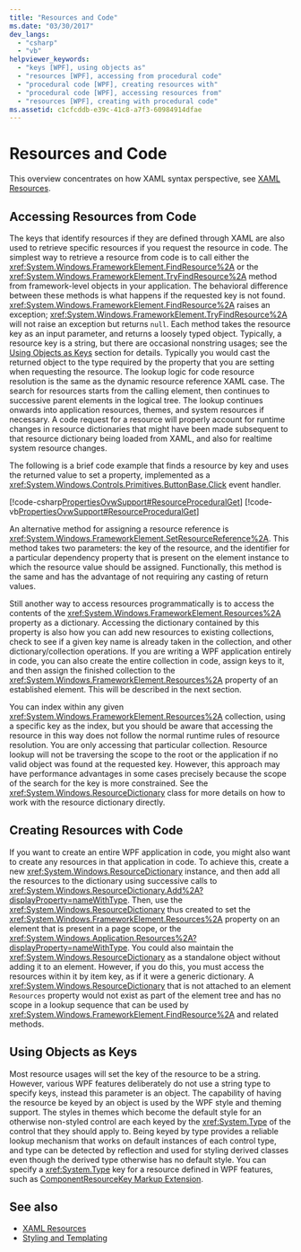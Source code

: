 ```yaml
---
title: "Resources and Code"
ms.date: "03/30/2017"
dev_langs: 
  - "csharp"
  - "vb"
helpviewer_keywords: 
  - "keys [WPF], using objects as"
  - "resources [WPF], accessing from procedural code"
  - "procedural code [WPF], creating resources with"
  - "procedural code [WPF], accessing resources from"
  - "resources [WPF], creating with procedural code"
ms.assetid: c1cfcddb-e39c-41c8-a7f3-60984914dfae
---
```

# Resources and Code
This overview concentrates on how XAML syntax perspective, see [XAML Resources](/dotnet/desktop-wpf/fundamentals/xaml-resources-define).  

<a name="accessing"></a>
## Accessing Resources from Code  
 The keys that identify resources if they are defined through XAML are also used to retrieve specific resources if you request the resource in code. The simplest way to retrieve a resource from code is to call either the <xref:System.Windows.FrameworkElement.FindResource%2A> or the <xref:System.Windows.FrameworkElement.TryFindResource%2A> method from framework-level objects in your application. The behavioral difference between these methods is what happens if the requested key is not found. <xref:System.Windows.FrameworkElement.FindResource%2A> raises an exception; <xref:System.Windows.FrameworkElement.TryFindResource%2A> will not raise an exception but returns `null`. Each method takes the resource key as an input parameter, and returns a loosely typed object. Typically, a resource key is a string, but there are occasional nonstring usages; see the [Using Objects as Keys](#objectaskey) section for details. Typically you would cast the returned object to the type required by the property that you are setting when requesting the resource. The lookup logic for code resource resolution is the same as the dynamic resource reference XAML case. The search for resources starts from the calling element, then continues to successive parent elements in the logical tree. The lookup continues onwards into application resources, themes, and system resources if necessary. A code request for a resource will properly account for runtime changes in resource dictionaries that might have been made subsequent to that resource dictionary being loaded from XAML, and also for realtime system resource changes.  
  
 The following is a brief code example that finds a resource by key and uses the returned value to set a property, implemented as a <xref:System.Windows.Controls.Primitives.ButtonBase.Click> event handler.  
  
 [!code-csharp[PropertiesOvwSupport#ResourceProceduralGet](~/samples/snippets/csharp/VS_Snippets_Wpf/PropertiesOvwSupport/CSharp/page3.xaml.cs#resourceproceduralget)]
 [!code-vb[PropertiesOvwSupport#ResourceProceduralGet](~/samples/snippets/visualbasic/VS_Snippets_Wpf/PropertiesOvwSupport/visualbasic/page3.xaml.vb#resourceproceduralget)]  
  
 An alternative method for assigning a resource reference is <xref:System.Windows.FrameworkElement.SetResourceReference%2A>. This method takes two parameters: the key of the resource, and the identifier for a particular dependency property that is present on the element instance to which the resource value should be assigned. Functionally, this method is the same and has the advantage of not requiring any casting of return values.  
  
 Still another way to access resources programmatically is to access the contents of the <xref:System.Windows.FrameworkElement.Resources%2A> property as a dictionary. Accessing the dictionary contained by this property is also how you can add new resources to existing collections, check to see if a given key name is already taken in the collection, and other dictionary/collection operations. If you are writing a WPF application entirely in code, you can also create the entire collection in code, assign keys to it, and then assign the finished collection to the <xref:System.Windows.FrameworkElement.Resources%2A> property of an established element. This will be described in the next section.  
  
 You can index within any given <xref:System.Windows.FrameworkElement.Resources%2A> collection, using a specific key as the index, but you should be aware that accessing the resource in this way does not follow the normal runtime rules of resource resolution. You are only accessing that particular collection. Resource lookup will not be traversing the scope to the root or the application if no valid object was found at the requested key. However, this approach may have performance advantages in some cases precisely because the scope of the search for the key is more constrained. See the <xref:System.Windows.ResourceDictionary> class for more details on how to work with the resource dictionary directly.  
  
<a name="creating"></a>
## Creating Resources with Code  
 If you want to create an entire WPF application in code, you might also want to create any resources in that application in code. To achieve this, create a new <xref:System.Windows.ResourceDictionary> instance, and then add all the resources to the dictionary using successive calls to <xref:System.Windows.ResourceDictionary.Add%2A?displayProperty=nameWithType>. Then, use the <xref:System.Windows.ResourceDictionary> thus created to set the <xref:System.Windows.FrameworkElement.Resources%2A> property on an element that is present in a page scope, or the <xref:System.Windows.Application.Resources%2A?displayProperty=nameWithType>. You could also maintain the <xref:System.Windows.ResourceDictionary> as a standalone object without adding it to an element. However, if you do this, you must access the resources within it by item key, as if it were a generic dictionary. A <xref:System.Windows.ResourceDictionary> that is not attached to an element `Resources` property would not  exist as part of the element tree and has no scope in a lookup sequence that can be used by <xref:System.Windows.FrameworkElement.FindResource%2A> and related methods.  
  
<a name="objectaskey"></a>
## Using Objects as Keys  
 Most resource usages will set the key of the resource to be a string. However, various WPF features deliberately do not use a string type to specify keys, instead this parameter is an object. The capability of having the resource be keyed by an object is used by the WPF style and theming support. The styles in themes which become the default style for an otherwise non-styled control are each keyed by the <xref:System.Type> of the control that they should apply to. Being keyed by type provides a reliable lookup mechanism that works on default instances of each control type, and type can be detected by reflection and used for styling derived classes even though the derived type otherwise has no default style. You can specify a <xref:System.Type> key for a resource defined in WPF features, such as [ComponentResourceKey Markup Extension](componentresourcekey-markup-extension.md).  
  
## See also

- [XAML Resources](/dotnet/desktop-wpf/fundamentals/xaml-resources-define)
- [Styling and Templating](../controls/styles-templates-overview.md)
